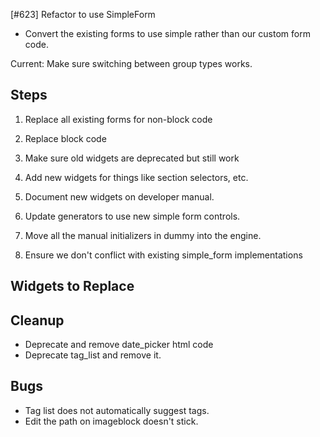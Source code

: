 [#623] Refactor to use SimpleForm

* Convert the existing forms to use simple rather than our custom form code.


Current: Make sure switching between group types works.

## Steps

1. Replace all existing forms for non-block code
2. Replace block code
3. Make sure old widgets are deprecated but still work
4. Add new widgets for things like section selectors, etc.
5. Document new widgets on developer manual.
6. Update generators to use new simple form controls.

10. Move all the manual initializers in dummy into the engine.
10. Ensure we don't conflict with existing simple_form implementations

## Widgets to Replace


## Cleanup


* Deprecate and remove date_picker html code
* Deprecate tag_list and remove it.

## Bugs

* Tag list does not automatically suggest tags.
* Edit the path on imageblock doesn't stick.